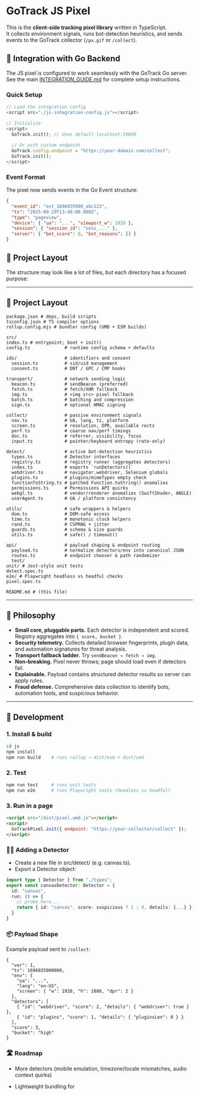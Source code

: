 # GoTrack JS Pixel

This is the **client-side tracking pixel library** written in TypeScript.  
It collects environment signals, runs bot-detection heuristics, and sends events to the GoTrack collector (`/px.gif` or `/collect`).

## 🔗 Integration with Go Backend

The JS pixel is configured to work seamlessly with the GoTrack Go server. See the main [INTEGRATION_GUIDE.md](../INTEGRATION_GUIDE.md) for complete setup instructions.

### Quick Setup

```javascript
// Load the integration config
<script src="./js-integration-config.js"></script>

// Initialize
<script>
  GoTrack.init(); // Uses default localhost:19890
  
  // Or with custom endpoint
  GoTrack.config.endpoint = "https://your-domain.com/collect";
  GoTrack.init();
</script>
```

### Event Format

The pixel now sends events in the Go Event structure:

```json
{
  "event_id": "evt_1696035000_abc123",
  "ts": "2025-09-29T13:40:00.000Z", 
  "type": "pageview",
  "device": { "ua": "...", "viewport_w": 1920 },
  "session": { "session_id": "sess_..." },
  "server": { "bot_score": 0, "bot_reasons": [] }
}
```

## 📂 Project Layout

The structure may look like a lot of files, but each directory has a focused purpose:

---

## 📂 Project Layout

```js/
package.json # deps, build scripts
tsconfig.json # TS compiler options
rollup.config.mjs # bundler config (UMD + ESM builds)

src/
index.ts # entrypoint; boot + init()
config.ts             # runtime config schema + defaults

ids/                  # identifiers and consent
  session.ts          # sid/uid management
  consent.ts          # DNT / GPC / CMP hooks

transport/            # network sending logic
  beacon.ts           # sendBeacon (preferred)
  fetch.ts            # fetch/XHR fallback
  img.ts              # <img src> pixel fallback
  batch.ts            # batching and compression
  sign.ts             # optional HMAC signing

collect/              # passive environment signals
  nav.ts              # UA, lang, tz, platform
  screen.ts           # resolution, DPR, available rects
  perf.ts             # coarse nav/perf timings
  doc.ts              # referrer, visibility, focus
  input.ts            # pointer/keyboard entropy (rate-only)

detect/               # active bot-detection heuristics
  types.ts            # Detector interfaces
  registry.ts         # registry runner (aggregates detectors)
  index.ts            # exports `runDetectors()`
  webdriver.ts        # navigator.webdriver, Selenium globals
  plugins.ts          # plugins/mimeTypes empty check
  functionToString.ts # patched Function.toString() anomalies
  permissions.ts      # Permissions API quirks
  webgl.ts            # vendor/renderer anomalies (SwiftShader, ANGLE)
  userAgent.ts        # UA / platform consistency

utils/                # safe wrappers & helpers
  dom.ts              # DOM-safe access
  time.ts             # monotonic clock helpers
  rand.ts             # CSPRNG + jitter
  guards.ts           # schema & size guards
  utils.ts            # safe() / timeout()

api/                  # payload shaping & endpoint routing
  payload.ts          # normalize detectors/env into canonical JSON
  routes.ts           # endpoint chooser & path randomizer
  test/
unit/ # Jest-style unit tests
detect.spec.ts
e2e/ # Playwright headless vs headful checks
pixel.spec.ts

README.md # (this file)
```
---

## 🧩 Philosophy

- **Small core, pluggable parts.** Each detector is independent and scored. Registry aggregates into `{ score, bucket }`.
- **Security telemetry.** Collects detailed browser fingerprints, plugin data, and automation signatures for threat analysis.
- **Transport fallback ladder.** Try `sendBeacon → fetch → img`.
- **Non-breaking.** Pixel never throws; page should load even if detectors fail.
- **Explainable.** Payload contains structured detector results so server can apply rules.
- **Fraud defense.** Comprehensive data collection to identify bots, automation tools, and suspicious behavior.

---

## 🚦 Development

### 1. Install & build
```bash
cd js
npm install
npm run build    # runs rollup → dist/esm + dist/umd
```

### 2. Test

```bash
npm run test     # runs unit tests
npm run e2e      # runs Playwright tests (headless vs headful)
```

### 3. Run in a page
```html
<script src="/dist/pixel.umd.js"></script>
<script>
  GoTrackPixel.init({ endpoint: "https://your-collector/collect" });
</script>
```

### 🕵️‍♂️ Adding a Detector
* Create a new file in src/detect/ (e.g. canvas.ts).
* Export a Detector object:
```ts
import type { Detector } from "./types";
export const canvasDetector: Detector = {
  id: "canvas",
  run: () => {
    // probe here...
    return { id: "canvas", score: suspicious ? 1 : 0, details: {...} };
  }
}
```
### 📦 Payload Shape
Example payload sent to `/collect`:
```
{
  "ver": 1,
  "ts": 1696035000000,
  "env": {
    "ua": "...",
    "lang": "en-US",
    "screen": { "w": 1920, "h": 1080, "dpr": 2 }
  },
  "detectors": [
    { "id": "webdriver", "score": 2, "details": { "webdriver": true } },
    { "id": "plugins", "score": 1, "details": { "pluginsLen": 0 } }
  ],
  "score": 3,
  "bucket": "high"
}
```

### 🛣️ Roadmap
* More detectors (mobile emulation, timezone/locale mismatches, audio context quirks)

* Lightweight bundling for <script> drop-in (5–8 KB gzipped)


* Demo dashboard with real detector scores

### ⚠️ Note
This repo is **educational & security-focused**.
Collected signals are used for **fraud/bot defense** and threat detection.
DNT/GPC signals are collected for analysis but not honored - this is security tooling, not advertising.

